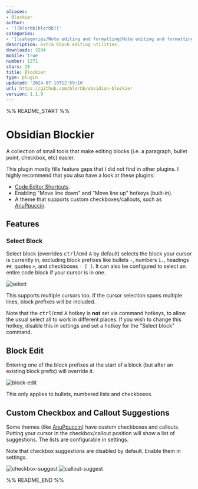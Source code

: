 ```yaml
---
aliases:
- Blockier
author:
- '[[blorbb|blorbb]]'
categories:
- '[[categories/Note editing and formatting|Note editing and formatting]]'
description: Extra block editing utilities.
downloads: 3294
mobile: true
number: 1271
stars: 18
title: Blockier
type: plugin
updated: '2024-07-19T12:59:16'
url: https://github.com/blorbb/obsidian-blockier
version: 1.1.0
---
```


%% README_START %%

# Obsidian Blockier

A collection of small tools that make editing blocks (i.e. a paragraph, bullet point, checkbox, etc) easier.

This plugin mostly fills feature gaps that I did not find in other plugins. I highly recommend that you also have a look at these plugins:

- [Code Editor Shortcuts](https://github.com/timhor/obsidian-editor-shortcuts).
- Enabling "Move line down" and "Move line up" hotkeys (built-in).
- A theme that supports custom checkboxes/callouts, such as [AnuPpuccin](https://github.com/AnubisNekhet/AnuPpuccin).

## Features

### Select Block

Select block (overrides <kbd>ctrl</kbd>/<kbd>cmd</kbd> <kbd>A</kbd> by default) selects the block your cursor is currently in, excluding block prefixes like bullets `-`, numbers `1.`, headings `##`, quotes `>`, and checkboxes `- [ ]`. It can also be configured to select an entire code block if your cursor is in one.

![select](https://github.com/blorbb/obsidian-blockier/assets/88137137/b9d3e3a0-7d76-4f78-92d8-6ae8e204daf1)

This supports multiple cursors too. If the cursor selection spans multiple lines, block prefixes will be included.

Note that the <kbd>ctrl</kbd>/<kbd>cmd</kbd> <kbd>A</kbd> hotkey is **not** set via command hotkeys, to allow the usual select all to work in different places. If you wish to change this hotkey, disable this in settings and set a hotkey for the "Select block" command.

## Block Edit

Entering one of the block prefixes at the start of a block (but after an existing block prefix) will override it.

![block-edit](https://github.com/blorbb/obsidian-blockier/assets/88137137/8565b815-08d6-468c-86eb-717b7f78d92c)

This only applies to bullets, numbered lists and checkboxes.

## Custom Checkbox and Callout Suggestions

Some themes (like [AnuPpuccin](https://github.com/AnubisNekhet/AnuPpuccin)) have custom checkboxes and callouts. Putting your cursor in the checkbox/callout position will show a list of suggestions. The lists are configurable in settings.

Note that checkbox suggestions are disabled by default. Enable them in settings.

![checkbox-suggest](https://github.com/blorbb/obsidian-blockier/assets/88137137/32183548-b9c7-4718-bdba-ccba3aa77c9f)
![callout-suggest](https://github.com/blorbb/obsidian-blockier/assets/88137137/c467eb81-2250-4194-bf28-784e4f3dcbf6)


%% README_END %%